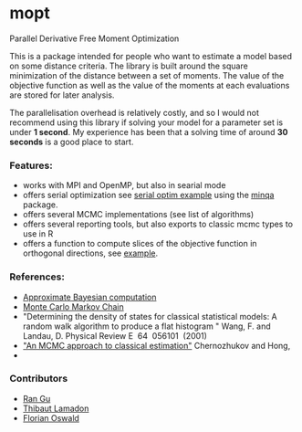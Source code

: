 mopt
====

Parallel Derivative Free Moment Optimization

This is a package intended for people who want to estimate a model based on some distance criteria. The library is built around the square minimization of the distance between a set of moments. The value of the objective function as well as the value of the moments at each evaluations are stored for later analysis. 

The parallelisation overhead is relatively costly, and so I would not recommend using this library if solving your model for a parameter set is under __1 second__. My experience has been that a solving time of around __30 seconds__ is a good place to start.

### Features:

 - works with MPI and OpenMP, but also in searial mode
 - offers serial optimization see [serial optim example](https://github.com/tlamadon/mopt/blob/master/examples/example-serial-optim.r) using the [minqa](http://cran.r-project.org/web/packages/minqa/index.html) package.
 - offers several MCMC implementations (see list of algorithms)
 - offers several reporting tools, but also exports to classic mcmc types to use in R
 - offers a function to compute slices of the objective function in orthogonal directions, see [example](https://github.com/tlamadon/mopt/blob/master/examples/example-slices.r).

### References:

 - [Approximate Bayesian computation](http://en.wikipedia.org/wiki/Approximate_Bayesian_computation)
 - [Monte Carlo Markov Chain](http://en.wikipedia.org/wiki/Markov_chain_Monte_Carlo)
 - "Determining the density of states for classical statistical models: A random walk algorithm to produce a flat histogram "
Wang, F. and Landau, D. Physical Review E  64  056101  (2001)
 - ["An MCMC approach to classical estimation"](http://papers.ssrn.com/sol3/papers.cfm?abstract_id=420371) Chernozhukov and Hong,
 - 
 
### Contributors

 - [Ran Gu](https://github.com/lionup)
 - [Thibaut Lamadon](https://github.com/tlamadon)
 - [Florian Oswald](https://github.com/floswald)
